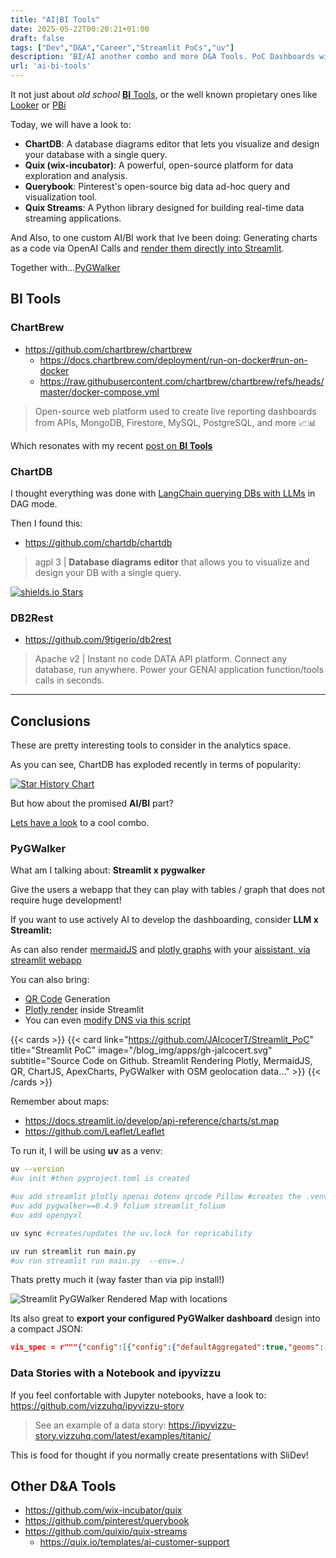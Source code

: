```yaml
---
title: "AI|BI Tools"
date: 2025-05-22T00:20:21+01:00
draft: false
tags: ["Dev","D&A","Career","Streamlit PoCs","uv"]
description: 'BI/AI another combo and more D&A Tools. PoC Dashboards with PyGWalker can be a thing!'
url: 'ai-bi-tools'
---
```



It not just about *old school* [**BI** Tools](https://jalcocert.github.io/JAlcocerT/setup-bi-tools-docker/), or the well known propietary ones like [Looker](https://jalcocert.github.io/JAlcocerT/understanding-google-cloud-platform/) or [PBi](https://github.com/JAlcocerT/PBi)

Today, we will have a look to:

* **ChartDB**: A database diagrams editor that lets you visualize and design your database with a single query.
* **Quix (wix-incubator)**: A powerful, open-source platform for data exploration and analysis.
* **Querybook**: Pinterest's open-source big data ad-hoc query and visualization tool.
* **Quix Streams**: A Python library designed for building real-time data streaming applications.

And Also, to one custom AI/BI work that Ive been doing: Generating charts as a code via OpenAI Calls and [render them directly into Streamlit](#conclusions).

Together with...[PyGWalker](#pygwalker)

## BI Tools

### ChartBrew

* https://github.com/chartbrew/chartbrew
  * https://docs.chartbrew.com/deployment/run-on-docker#run-on-docker
  * https://raw.githubusercontent.com/chartbrew/chartbrew/refs/heads/master/docker-compose.yml

>  Open-source web platform used to create live reporting dashboards from APIs, MongoDB, Firestore, MySQL, PostgreSQL, and more 📈📊 

Which resonates with my recent [post on **BI Tools**](https://jalcocert.github.io/JAlcocerT/setup-bi-tools-docker/)

### ChartDB

I thought everything was done with [LangChain querying DBs with LLMs](https://jalcocert.github.io/JAlcocerT/langchain-chat-with-database/) in DAG mode.

Then I found this:

* https://github.com/chartdb/chartdb

> agpl 3 | **Database diagrams editor** that allows you to visualize and design your DB with a single query.

[![shields.io Stars](https://img.shields.io/github/stars/chartdb/chartdb)](https://github.com/chartdb/chartdb/stargazers)

### DB2Rest

* https://github.com/9tigerio/db2rest

> Apache v2 | Instant no code DATA API platform. Connect any database, run anywhere. Power your GENAI application function/tools calls in seconds.


---

## Conclusions

These are pretty interesting tools to consider in the analytics space.

As you can see, ChartDB has exploded recently in terms of popularity:

[![Star History Chart](https://api.star-history.com/svg?repos=chartdb/chartdb,wix-incubator/quix,pinterest/querybook,quixio/quix-streams&type=Date)](https://star-history.com/chartdb/chartdb&wix-incubator/quix&pinterest/querybook&quixio/quix-streams&Date)

But how about the promised **AI/BI** part?

[Lets have a look](#pygwalker) to a cool combo.

### PyGWalker

What am I talking about: **Streamlit x pygwalker**

Give the users a webapp that they can play with tables / graph that does not require huge development!

If you want to use actively AI to develop the dashboarding, consider **LLM x Streamlit:**

As can also render [mermaidJS](https://github.com/JAlcocerT/Streamlit-AIssistant/blob/main/Z_AIgents/OpenAI_mermaid_v2c.py) and [plotly graphs](https://github.com/JAlcocerT/Streamlit-AIssistant/blob/main/Z_AIgents/OpenAI_plotly_v1b.py) with your [aissistant, via streamlit webapp](https://github.com/JAlcocerT/Streamlit-AIssistant/tree/main)

You can also bring:

* [QR Code](https://github.com/JAlcocerT/Streamlit_PoC/blob/main/Utils/QR_Gen.py) Generation
* [Plotly render](https://github.com/JAlcocerT/Streamlit_PoC/blob/main/Utils/st_Plotly.py) inside Streamlit
* You can even [modify DNS via this script](https://github.com/JAlcocerT/Streamlit_PoC/blob/main/flask_dnsupdater.py)

{{< cards >}}
  {{< card link="https://github.com/JAlcocerT/Streamlit_PoC" title="Streamlit PoC" image="/blog_img/apps/gh-jalcocert.svg" subtitle="Source Code on Github. Streamlit Rendering Plotly, MermaidJS, QR, ChartJS, ApexCharts, PyGWalker with OSM geolocation data..." >}}
{{< /cards >}}

Remember about maps:

* https://docs.streamlit.io/develop/api-reference/charts/st.map
* https://github.com/Leaflet/Leaflet

To run it, I will be using **uv** as a venv:


```sh
uv --version
#uv init #then pyproject.toml is created

#uv add streamlit plotly openai dotenv qrcode Pillow #creates the .venv
#uv add pygwalker==0.4.9 folium streamlit_folium
#uv add openpyxl

uv sync #creates/updates the uv.lock for repricability

uv run streamlit run main.py
#uv run streamlit run main.py  --env=./
```

Thats pretty much it (way faster than via pip install!)


![Streamlit PyGWalker Rendered Map with locations](/blog_img/apps/streamlit/st_pygwalker_map.png)

Its also great to **export your configured PyGWalker dashboard** design into a compact JSON:

```json
vis_spec = r"""{"config":[{"config":{"defaultAggregated":true,"geoms":["poi"],"coordSystem":"geographic","limit":-1,"timezoneDisplayOffset":0},"encodings":{"dimensions":[{"fid":"OLT","name":"OLT","basename":"OLT","semanticType":"nominal","analyticType":"dimension","offset":0},{"fid":"Latitude","name":"Latitude","basename":"Latitude","semanticType":"quantitative","analyticType":"dimension","offset":0},{"fid":"Longitude","name":"Longitude","basename":"Longitude","semanticType":"quantitative","analyticType":"dimension","offset":0},{"fid":"Geohash","name":"Geohash","basename":"Geohash","semanticType":"nominal","analyticType":"dimension","offset":0},{"fid":"SyntheticMapped","name":"SyntheticMapped","basename":"SyntheticMapped","semanticType":"nominal","analyticType":"dimension","offset":0},{"fid":"gw_mea_key_fid","name":"Measure names","analyticType":"dimension","semanticType":"nominal"}],"measures":[{"fid":"SyntheticLocationsforOLT","name":"SyntheticLocationsforOLT","basename":"SyntheticLocationsforOLT","analyticType":"measure","semanticType":"quantitative","aggName":"sum","offset":0},{"fid":"Viewers","name":"Viewers","basename":"Viewers","analyticType":"measure","semanticType":"quantitative","aggName":"sum","offset":0},{"fid":"Viewers_1","name":"Viewers_1","basename":"Viewers_1","analyticType":"measure","semanticType":"quantitative","aggName":"sum","offset":0},{"fid":"Viewers_14","name":"Viewers_14","basename":"Viewers_14","analyticType":"measure","semanticType":"quantitative","aggName":"sum","offset":0},{"fid":"KPI_1","name":"KPI_1","basename":"KPI_1","analyticType":"measure","semanticType":"quantitative","aggName":"sum","offset":0},{"fid":"KPI_14","name":"KPI_14","basename":"KPI_14","analyticType":"measure","semanticType":"quantitative","aggName":"sum","offset":0},{"analyticType":"measure","fid":"gw_SkCP","name":"KPI_Color","semanticType":"quantitative","computed":true,"aggName":"sum","expression":{"op":"expr","as":"gw_SkCP","params":[{"type":"sql","value":"case when KPI_14 > 0.07 then 1 else 0 end"}]}},{"fid":"gw_count_fid","name":"Row count","analyticType":"measure","semanticType":"quantitative","aggName":"sum","computed":true,"expression":{"op":"one","params":[],"as":"gw_count_fid"}},{"fid":"gw_mea_val_fid","name":"Measure values","analyticType":"measure","semanticType":"quantitative","aggName":"sum"}],"rows":[],"columns":[],"color":[{"analyticType":"measure","fid":"gw_SkCP","name":"KPI_Color","semanticType":"quantitative","computed":true,"aggName":"sum","expression":{"op":"expr","as":"gw_SkCP","params":[{"type":"sql","value":"case when KPI_14 > 0.07 then 1 else 0 end"}]}}],"opacity":[],"size":[],"shape":[],"radius":[],"theta":[],"longitude":[{"fid":"Longitude","name":"Longitude","basename":"Longitude","semanticType":"quantitative","analyticType":"dimension","offset":0}],"latitude":[{"fid":"Latitude","name":"Latitude","basename":"Latitude","semanticType":"quantitative","analyticType":"dimension","offset":0}],"geoId":[],"details":[{"fid":"KPI_1","name":"KPI_1","basename":"KPI_1","analyticType":"measure","semanticType":"quantitative","aggName":"sum","offset":0},{"fid":"KPI_14","name":"KPI_14","basename":"KPI_14","analyticType":"measure","semanticType":"quantitative","aggName":"sum","offset":0}],"filters":[],"text":[]},"layout":{"showActions":false,"showTableSummary":false,"stack":"stack","interactiveScale":false,"zeroScale":true,"size":{"mode":"auto","width":800,"height":600},"format":{},"geoKey":"name","resolve":{"x":false,"y":false,"color":false,"opacity":false,"shape":false,"size":false},"scaleIncludeUnmatchedChoropleth":false,"showAllGeoshapeInChoropleth":false,"colorPalette":"darkGreen","useSvg":false,"scale":{"opacity":{},"size":{}}},"visId":"gw_-1jR","name":"Chart 1"}],"chart_map":{},"workflow_list":[{"workflow":[{"type":"transform","transform":[{"key":"gw_SkCP","expression":{"op":"expr","as":"gw_SkCP","params":[{"type":"sql","value":"(CASE  WHEN (\"KPI_14\" > (0.07)) THEN (1) ELSE (0) END )"}]}}]},{"type":"view","query":[{"op":"aggregate","groupBy":["Longitude","Latitude"],"measures":[{"field":"gw_SkCP","agg":"sum","asFieldKey":"gw_SkCP_sum"},{"field":"KPI_1","agg":"sum","asFieldKey":"KPI_1_sum"},{"field":"KPI_14","agg":"sum","asFieldKey":"KPI_14_sum"}]}]}]}],"version":"0.4.9"}"""
```

### Data Stories with a Notebook and ipyvizzu

If you feel confortable with Jupyter notebooks, have a look to: https://github.com/vizzuhq/ipyvizzu-story

> See an example of a data story: https://ipyvizzu-story.vizzuhq.com/latest/examples/titanic/

This is food for thought if you normally create presentations with SliDev!

## Other D&A Tools

* https://github.com/wix-incubator/quix
* https://github.com/pinterest/querybook
* https://github.com/quixio/quix-streams
    * https://quix.io/templates/ai-customer-support